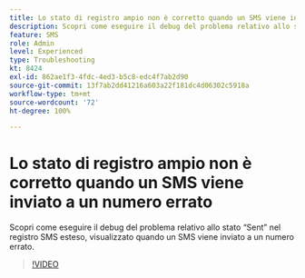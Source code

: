 ```yaml
---
title: Lo stato di registro ampio non è corretto quando un SMS viene inviato a un numero errato
description: Scopri come eseguire il debug del problema relativo allo stato “Sent” nel registro SMS esteso, visualizzato quando un SMS viene inviato a un numero errato.
feature: SMS
role: Admin
level: Experienced
type: Troubleshooting
kt: 8424
exl-id: 862ae1f3-4fdc-4ed3-b5c8-edc4f7ab2d90
source-git-commit: 13f7ab2dd41216a603a22f181dc4d06302c5918a
workflow-type: tm+mt
source-wordcount: '72'
ht-degree: 100%

---
```


# Lo stato di registro ampio non è corretto quando un SMS viene inviato a un numero errato

Scopri come eseguire il debug del problema relativo allo stato “Sent” nel registro SMS esteso, visualizzato quando un SMS viene inviato a un numero errato.

>[!VIDEO](https://video.tv.adobe.com/v/335980?quality=12&learn=on)
